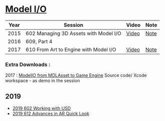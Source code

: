 # [Model I/O](https://developer.apple.com/documentation/modelio)

Year| Session | Video | Note
--|--|--|--
2015 |602 Managing 3D Assets with Model I/O |[Video](https://developer.apple.com/videos/play/wwdc2015/602/)|[Note](2015-602-0-managing-3d-assets-with-model-io.md)
2016| 609, Part 4||
2017| 610 From Art to Engine with Model I/O|[Video](https://developer.apple.com/videos/play/wwdc2017/610/)|[Note](2017-610-0-from-art-to-engine-with-model-io.md)


### Extra Downloads :

2017 : [ModelIO from MDLAsset to Game Engine]() Source code/ Xcode workspace - as demo in the session



## 2019 

-  [2019 602 Working with USD](https://developer.apple.com/videos/play/wwdc2019/602)
- [2019 612 Advances in AR Quick Look](https://developer.apple.com/videos/play/wwdc2019/612)